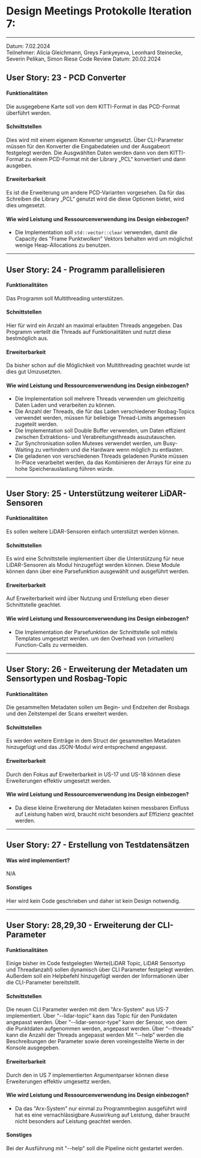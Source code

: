 # Design Meetings Protokolle Iteration 7:
---
Datum: 7.02.2024  
Teilnehmer: Alicia Gleichmann, Greys Fankyeyeva, Leonhard Steinecke, Severin Pelikan, Simon Riese
Code Review Datum: 20.02.2024

## User Story:  23 - PCD Converter
#### Funktionalitäten
Die ausgegebene Karte soll von dem KITTI-Format in das PCD-Format überführt werden.
#### Schnittstellen
Dies wird mit einem eigenem Konverter umgesetzt.
Über CLI-Parameter müssen für den Konverter die Eingabedateien und der Ausgabeort festgelegt werden. Die Ausgwählten Daten werden dann von dem KITTI-Format zu einem PCD-Format mit der Library „PCL“ konvertiert und dann ausgeben.
#### Erweiterbarkeit
Es ist die Erweiterung um andere PCD-Varianten vorgesehen. Da für das Schreiben die Library „PCL“ genutzt wird die diese Optionen bietet, wird dies umgesetzt.
#### Wie wird Leistung und Ressourcenverwendung ins Design einbezogen?
- Die Implementation soll `std::vector::clear` verwenden, damit die Capacity des "Frame Punktwolken" Vektors behalten wird um möglichst wenige Heap-Allocations zu benutzen.

---

## User Story: 24 - Programm parallelisieren
#### Funktionalitäten
Das Programm soll Multithreading unterstützen.
#### Schnittstellen
Hier für wird ein Anzahl an maximal erlaubten Threads angegeben. Das Programm verteilt die Threads auf Funktionalitäten und nutzt diese bestmöglich aus.
#### Erweiterbarkeit
Da bisher schon auf die Möglichkeit von Multithreading geachtet wurde ist dies gut Umzusetzten.
#### Wie wird Leistung und Ressourcenverwendung ins Design einbezogen?
- Die Implementation soll mehrere Threads verwenden um gleichzeitig Daten Laden und verarbeiten zu können.
- Die Anzahl der Threads, die für das Laden verschiedener Rosbag-Topics verwendet werden, müssen für beliebige Thread-Limits angemessen zugeteilt werden. 
- Die Implementation soll Double Buffer verwenden, um Daten effizient zwischen Extraktions- und Verabreitungsthreads asuzutauschen.
- Zur Synchronisation sollen Mutexes verwendet werden, um Busy-Waiting zu verhindern und die Hardware wenn möglich zu entlasten.
- Die geladenen von verschiedenen Threads geladenen Punkte müssen In-Place verarbeitet werden, da das Kombinieren der Arrays für eine zu hohe Speicherauslastung führen würde.

---

## User Story: 25 - Unterstützung weiterer LiDAR-Sensoren
#### Funktionalitäten
Es sollen weitere LiDAR-Sensoren einfach unterstützt werden können.
#### Schnittstellen
Es wird eine Schnittstelle implementiert über die Unterstützung für neue LiDAR-Sensoren als Modul hinzugefügt werden können.
Diese Module können dann über eine Parsefunktion ausgewählt und ausgeführt werden.
#### Erweiterbarkeit
Auf Erweiterbarkeit wird über Nutzung und Erstellung eben dieser Schnittstelle geachtet.
#### Wie wird Leistung und Ressourcenverwendung ins Design einbezogen?
- Die Implementation der Parsefunktion der Schnittstelle soll mittels Templates umgesetzt werden. um den Overhead von (virtuellen) Function-Calls zu vermeiden.

---

## User Story:  26 - Erweiterung der Metadaten um Sensortypen und Rosbag-Topic
#### Funktionalitäten
Die gesammelten Metadaten sollen um Begin- und Endzeiten der Rosbags und den Zeitstempel der Scans erweitert werden.
#### Schnittstellen
Es werden weitere Einträge in dem Struct der gesammelten Metadaten hinzugefügt und das JSON-Modul wird entsprechend angepasst.
#### Erweiterbarkeit
Durch den Fokus auf Erweiterbarkeit in US-17 und US-18 können diese Erweiterungen effektiv umgesetzt werden.
#### Wie wird Leistung und Ressourcenverwendung ins Design einbezogen?
- Da diese kleine Erweiterung der Metadaten keinen messbaren Einfluss auf Leistung haben wird, braucht nicht besonders auf Effizienz geachtet werden.

---

## User Story: 27 - Erstellung von Testdatensätzen
#### Was wird implementiert?
N/A
#### Sonstiges
Hier wird kein Code geschrieben und daher ist kein Design notwendig.

---

## User Story: 28,29,30 - Erweiterung der CLI-Parameter 
#### Funktionalitäten
Einige bisher im Code festgelegten Werte(LiDAR Topic, LiDAR Sensortyp und Threadanzahl) sollen dynamisch über CLI Parameter festgelegt werden.
Außerdem soll ein Helpbefehl hinzugefügt werden der Informationen über die CLI-Parameter bereitstellt.
#### Schnittstellen
Die neuen CLI Parameter werden mit dem "Arx-System" aus US-7 implementiert.
Über “--lidar-topic” kann das Topic für den Punkdaten angepasst werden.
Über “--lidar-sensor-type" kann der Sensor, von dem die Punktdaten aufgenommen werden, angepasst werden.
Über “--threads” kann die Anzahl der Threads angepasst werden
Mit “--help” werden die Beschreibungen der Parameter sowie deren voreingestellte Werte in der Konsole ausgegeben. 
#### Erweiterbarkeit
Durch den in US 7 implementierten Argumentparser können diese Erweiterungen effektiv umgesettz werden.
#### Wie wird Leistung und Ressourcenverwendung ins Design einbezogen?
- Da das "Arx-System" nur einmal zu Programmbeginn ausgeführt wird hat es eine vernachlässigbare Auswirkung auf Leistung, daher braucht nicht besonders auf Leistung geachtet werden.
#### Sonstiges
Bei der Ausführung mit "--help" soll die Pipeline nicht gestartet werden.